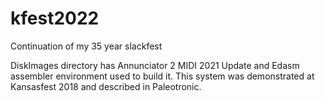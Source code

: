 # kfest2022
Continuation of my 35 year slackfest

DiskImages directory has Annunciator 2 MIDI 2021 Update and Edasm assembler environment used to build it.
This system was demonstrated at Kansasfest 2018 and described in Paleotronic.
